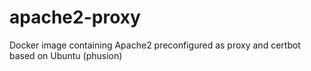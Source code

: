 # apache2-proxy
Docker image containing Apache2 preconfigured as proxy and certbot based on Ubuntu (phusion)

